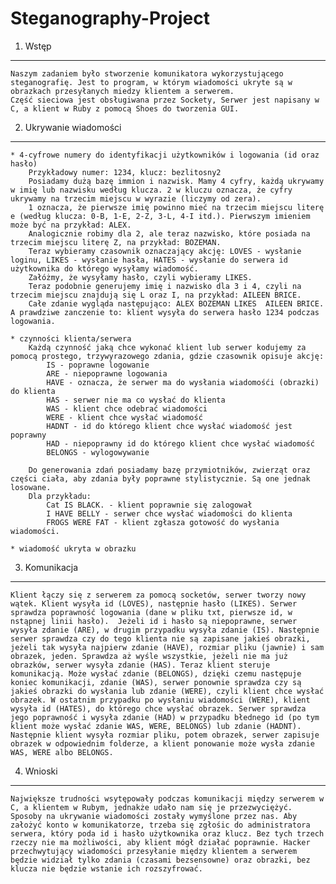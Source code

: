 Steganography-Project
===========================

1. Wstęp
-------------------------

	Naszym zadaniem było stworzenie komunikatora wykorzystującego steganografię. Jest to program, w którym wiadomości ukryte są w obrazkach przesyłanych miedzy klientem a serwerem.
	Część sieciowa jest obsługiwana przez Sockety, Serwer jest napisany w C, a klient w Ruby z pomocą Shoes do tworzenia GUI.


2. Ukrywanie wiadomości
-------------------------

	* 4-cyfrowe numery do identyfikacji użytkowników i logowania (id oraz hasło)
		Przykładowy numer: 1234, klucz: bezlitosny2
		Posiadamy dużą bazę immion i nazwisk. Mamy 4 cyfry, każdą ukrywamy w imię lub nazwisku według klucza. 2 w kluczu oznacza, że cyfry ukrywamy na trzecim miejscu w wyrazie (liczymy od zera).
		1 oznacza, że pierwsze imię powinno mieć na trzecim miejscu literę e (według klucza: 0-B, 1-E, 2-Z, 3-L, 4-I itd.). Pierwszym imieniem może być na przykład: ALEX. 
		Analogicznie robimy dla 2, ale teraz nazwisko, które posiada na trzecim miejscu literę Z, na przykład: BOZEMAN. 
		Teraz wybieramy czasownik oznaczający akcję: LOVES - wysłanie loginu, LIKES - wysłanie hasła, HATES - wysłanie do serwera id użytkownika do którego wysyłamy wiadomość.
		Załóżmy, że wysyłamy hasło, czyli wybieramy LIKES.
		Teraz podobnie generujemy imię i nazwisko dla 3 i 4, czyli na trzecim miejscu znajdują się L oraz I, na przykład: AILEEN BRICE.
		Całe zdanie wygląda następująco: ALEX BOZEMAN LIKES  AILEEN BRICE. A prawdziwe zanczenie to: klient wysyła do serwera hasło 1234 podczas logowania.

	* czynności klienta/serwera
		Każdą czynność jaką chce wykonać klient lub serwer kodujemy za pomocą prostego, trzywyrazowego zdania, gdzie czasownik opisuje akcję:
			IS - poprawne logowanie
			ARE - niepoprawne logowania
			HAVE - oznacza, że serwer ma do wysłania wiadomośći (obrazki) do klienta
			HAS - serwer nie ma co wysłać do klienta
			WAS - klient chce odebrać wiadomości
			WERE - klient chce wysłać wiadomość
			HADNT - id do którego klient chce wysłać wiadomość jest poprawny
			HAD - niepoprawny id do którego klient chce wysłać wiadomość
			BELONGS - wylogowywanie

		Do generowania zdań posiadamy bazę przymiotników, zwierząt oraz części ciała, aby zdania były poprawne stylistycznie. Są one jednak losowane.
		Dla przykładu:
			Cat IS BLACK. - klient poprawnie się zalogował
			I HAVE BELLY - serwer chce wysłać wiadomości do klienta
			FROGS WERE FAT - klient zgłasza gotowość do wysłania wiadomości.

	* wiadomość ukryta w obrazku


3. Komunikacja
-------------------------

	Klient łączy się z serwerem za pomocą socketów, serwer tworzy nowy wątek. Klient wysyła id (LOVES), następnie hasło (LIKES). Serwer sprawdza poprawność logowania (dane w pliku txt, pierwsze id, w nstąpnej linii hasło). 	Jeżeli id i hasło są niepoprawne, serwer wysyła zdanie (ARE), w drugim przypadku wysyła zdanie (IS). Następnie serwer sprawdza czy do tego klienta nie są zapisane jakieś obrazki, jeżeli tak wysyła najpierw zdanie (HAVE), rozmiar pliku (jawnie) i sam obrazek, jeden. Sprawdza aż wyśle wszystkie, jeżeli nie ma już obrazków, serwer wysyła zdanie (HAS). Teraz klient steruje komunikacją. Może wysłać zdanie (BELONGS), dzięki czemu następuje koniec komunikacji, zdanie (WAS), serwer ponownie sprawdza czy są jakieś obrazki do wysłania lub zdanie (WERE), czyli klient chce wysłać obrazek. W ostatnim przypadku po wysłaniu wiadomości (WERE), klient wysyła id (HATES), do którego chce wysłać obrazek. Serwer sprawdza jego poprawność i wysyła zdanie (HAD) w przypadku błednego id (po tym klient może wysłać zdanie WAS, WERE, BELONGS) lub zdanie (HADNT). Następnie klient wysyła rozmiar pliku, potem obrazek, serwer zapisuje obrazek w odpowiednim folderze, a klient ponowanie może wysła zdanie WAS, WERE albo BELONGS.

4. Wnioski
-------------------------	

	Największe trudności wsytępowały podczas komunikacji między serwerem w C, a klientem w Rubym, jednakże udało nam się je przezwyciężyć. Sposoby na ukrywanie wiadomości zostały wymyślone przez nas. Aby założyć konto w komunikatorze, trzeba się zgłośic do administratora serwera, który poda id i hasło użytkownika oraz klucz. Bez tych trzech rzeczy nie ma możliwości, aby klient mógł działać poprawnie. Hacker przechwytujący wiadomości przesyłanie między klientem a serwerem będzie widział tylko zdania (czasami bezsensowne) oraz obrazki, bez klucza nie będzie wstanie ich rozszyfrować.

